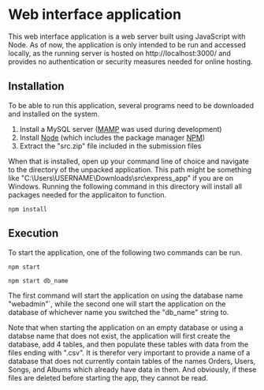 # Web interface application

This web interface application is a web server built using JavaScript with Node. As of now, the application is only intended to be run and accessed locally, as the running server is hosted on http://localhost:3000/ and provides no authentication or security measures needed for online hosting.

## Installation

To be able to run this application, several programs need to be downloaded and installed on the system.

1. Install a MySQL server ([MAMP](https://www.mamp.info/en/downloads/) was used during development)
2. Install [Node](https://nodejs.org/en/) (which includes the package manager [NPM](https://www.npmjs.com/))
3. Extract the "src.zip" file included in the submission files

When that is installed, open up your command line of choice and navigate to the directory of the unpacked application. This path might be something like "C:\Users\USERNAME\Downloads\src\express_app" if you are on Windows.
Running the following command in this directory will install all packages needed for the applicaiton to function.

```
npm install
```

## Execution

To start the application, one of the following two commands can be run.

```
npm start
```

```
npm start db_name
```

The first command will start the application on using the database name "webadmin"´, while the second one will start the application on the database of whichever name you switched the "db_name" string to.

Note that when starting the application on an empty database or using a databse name that does not exist, the application will first create the database, add 4 tables, and then populate these tables with data from the files ending with ".csv". It is therefor very important to provide a name of a database that does not currently contain tables of the names Orders, Users, Songs, and Albums which already have data in them. And obviously, if these files are deleted before starting the app, they cannot be read.
